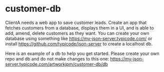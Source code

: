 # customer-db
ClientA needs a web app to save customer leads. Create an app that fetches customers from a database, displays them in a UI, and is able to add, amend, delete customers as they want. 
You can create your own database using something like https://my-json-server.typicode.com/
or install https://github.com/typicode/json-server to create a localhost db.

Here is an example of a db to help you get started. Please create your own repo and db and do not make changes to this one: https://my-json-server.typicode.com/artworkjpm/customer-db/db
